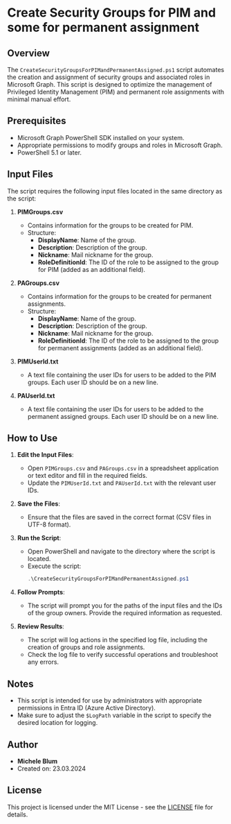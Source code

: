 # Create Security Groups for PIM and some for permanent assignment

## Overview

The `CreateSecurityGroupsForPIMandPermanentAssigned.ps1` script automates the creation and assignment of security groups and associated roles in Microsoft Graph. This script is designed to optimize the management of Privileged Identity Management (PIM) and permanent role assignments with minimal manual effort.

## Prerequisites

- Microsoft Graph PowerShell SDK installed on your system.
- Appropriate permissions to modify groups and roles in Microsoft Graph.
- PowerShell 5.1 or later.

## Input Files

The script requires the following input files located in the same directory as the script:

1. **PIMGroups.csv**
   - Contains information for the groups to be created for PIM.
   - Structure:
     - **DisplayName**: Name of the group.
     - **Description**: Description of the group.
     - **Nickname**: Mail nickname for the group.
     - **RoleDefinitionId**: The ID of the role to be assigned to the group for PIM (added as an additional field).

2. **PAGroups.csv**
   - Contains information for the groups to be created for permanent assignments.
   - Structure:
     - **DisplayName**: Name of the group.
     - **Description**: Description of the group.
     - **Nickname**: Mail nickname for the group.
     - **RoleDefinitionId**: The ID of the role to be assigned to the group for permanent assignments (added as an additional field).

3. **PIMUserId.txt**
   - A text file containing the user IDs for users to be added to the PIM groups. Each user ID should be on a new line.

4. **PAUserId.txt**
   - A text file containing the user IDs for users to be added to the permanent assigned groups. Each user ID should be on a new line.

## How to Use

1. **Edit the Input Files**:
   - Open `PIMGroups.csv` and `PAGroups.csv` in a spreadsheet application or text editor and fill in the required fields.
   - Update the `PIMUserId.txt` and `PAUserId.txt` with the relevant user IDs.

2. **Save the Files**:
   - Ensure that the files are saved in the correct format (CSV files in UTF-8 format).

3. **Run the Script**:
   - Open PowerShell and navigate to the directory where the script is located.
   - Execute the script:
     ```powershell
     .\CreateSecurityGroupsForPIMandPermanentAssigned.ps1
     ```

4. **Follow Prompts**:
   - The script will prompt you for the paths of the input files and the IDs of the group owners. Provide the required information as requested.

5. **Review Results**:
   - The script will log actions in the specified log file, including the creation of groups and role assignments.
   - Check the log file to verify successful operations and troubleshoot any errors.

## Notes

- This script is intended for use by administrators with appropriate permissions in Entra ID (Azure Active Directory).
- Make sure to adjust the `$LogPath` variable in the script to specify the desired location for logging.

## Author

- **Michele Blum**
- Created on: 23.03.2024

## License

This project is licensed under the MIT License - see the [LICENSE](LICENSE) file for details.
